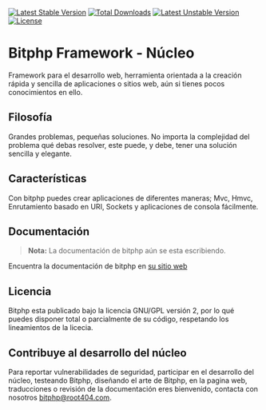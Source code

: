 [![Latest Stable Version](https://poser.pugx.org/bitphp/framework/v/stable)](https://packagist.org/packages/bitphp/framework) 
[![Total Downloads](https://poser.pugx.org/bitphp/framework/downloads)](https://packagist.org/packages/bitphp/framework) 
[![Latest Unstable Version](https://poser.pugx.org/bitphp/framework/v/unstable)](https://packagist.org/packages/bitphp/framework)
[![License](https://poser.pugx.org/bitphp/framework/license)](https://packagist.org/packages/bitphp/framework)

# Bitphp Framework - Núcleo

Framework para el desarrollo web, herramienta orientada a la creación rápida y sencilla de aplicaciones o sitios web, aún si tienes pocos conocimientos en ello.

## Filosofía

Grandes problemas, pequeñas soluciones. No importa la complejidad del problema qué debas resolver, este puede, y debe, tener una solución sencilla y elegante.

## Características

Con bitphp puedes crear aplicaciones de diferentes maneras; Mvc, Hmvc, Enrutamiento basado en URI, Sockets y aplicaciones de consola fácilmente.

## Documentación

> **Nota:** La documentación de bitphp aún se esta escribiendo.

Encuentra la documentación de bitphp en [su sitio web](http://bitphp.root404.com/docs/4.x)

## Licencia

Bitphp esta publicado bajo la licencia GNU/GPL versión 2, por lo qué puedes disponer total o parcialmente de su código, respetando los lineamientos de la licecia.

## Contribuye al desarrollo del núcleo

Para reportar vulnerabilidades de seguridad, participar en el desarrollo del núcleo, testeando Bitphp, diseñando el arte de Bitphp, en la pagina web, traducciones o revisión de la documentación eres bienvenido, contacta con nosotros bitphp@root404.com.